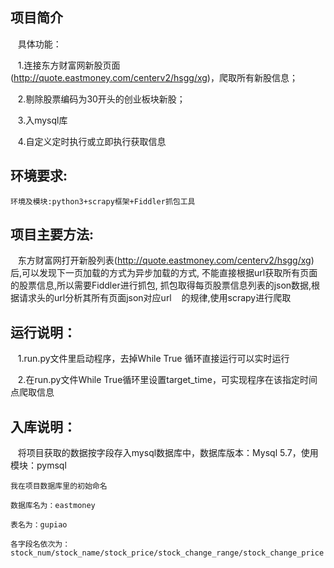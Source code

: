 ## 项目简介
    具体功能： 
    
    1.连接东方财富网新股页面(http://quote.eastmoney.com/centerv2/hsgg/xg)，爬取所有新股信息； 
    
    2.剔除股票编码为30开头的创业板块新股；
    
    3.入mysql库
    
    4.自定义定时执行或立即执行获取信息
    
## 环境要求:
    环境及模块:python3+scrapy框架+Fiddler抓包工具
## 项目主要方法:
    东方财富网打开新股列表(http://quote.eastmoney.com/centerv2/hsgg/xg) 
    后,可以发现下一页加载的方式为异步加载的方式, 
    不能直接根据url获取所有页面的股票信息,所以需要Fiddler进行抓包, 
    抓包取得每页股票信息列表的json数据,根据请求头的url分析其所有页面json对应url 
    的规律,使用scrapy进行爬取
## 运行说明： 
    1.run.py文件里启动程序，去掉While True 循环直接运行可以实时运行 
    
    2.在run.py文件While True循环里设置target_time，可实现程序在该指定时间点爬取信息
## 入库说明：
    将项目获取的数据按字段存入mysql数据库中，数据库版本：Mysql 5.7，使用模块：pymsql 
    
    我在项目数据库里的初始命名 
    
    数据库名为：eastmoney
    
    表名为：gupiao 
    
    各字段名依次为：stock_num/stock_name/stock_price/stock_change_range/stock_change_price 
